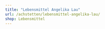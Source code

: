 ```yaml
---
title: "Lebensmittel Angelika Lau"
url: /achstetten/lebensmittel-angelika-lau/
shop: Lebensmittel
---
```

